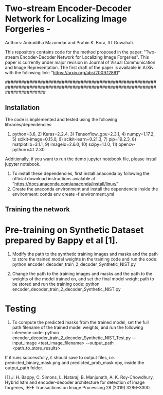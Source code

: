# Two-stream Encoder-Decoder Network for Localizing Image Forgeries - 
Authors: Aniruddha Mazumdar and Prabin K. Bora, IIT Guwahati.

This repository contains code for the method proposed in the paper: "Two-stream Encoder-Decoder Network for Localizing Image Forgeries". This paper is currently under major revision in Journal of Visual Communication and Image Representation. 
The first draft of the paper is available in ArXiv with the following link: "https://arxiv.org/abs/2009.12881"

###############################################################################################################################




##  Installation

The code is implemented and tested using the following libraries/dependencies:
1) python=3.6, 2) Keras=2.2.4, 3) Tensorflow_gpu=2.3.1, 4) numpy=1.17.2, 5) scikit-image=0.15.0, 6) scikit-learn=0.21.3, 7) pip=19.2.3, 8) matplotlib=3.1.1, 9) imageio=2.6.0, 10) scipy=1.1.0, 11) opencv-python=4.1.2.30

Additionally, if you want to run the demo jupyter notebook file, please install jupyter notebook.

1. To install these dependencies, first install anaconda by following the official download instructions avialable at "https://docs.anaconda.com/anaconda/install/linux/"
2. Create the anaconda environment and install the dependencie inside the environment:
	conda env create -f environment.yml


## Training the network 

# Pre-training on Synthetic Dataset prepared by Bappy et al [1].

 1. Modify the path to the synthetic training images and masks and the path to store the trained model weights in the training code and run the code:
			python encoder_decoder_train_2_decoder_Synthetic_NIST.py

 2. Change the path to the training images and masks and the path to the weights of the model trained on, and set the final model weight path to be stored and run the training code:
		python encoder_decoder_train_2_decoder_Synthetic_NIST.py


# Testing
1. To compute the predicted masks from the trained model, set the full path filename of the trained model weights, and run the following inference code:
		python encoder_decoder_train_2_decoder_Synthetic_NIST_Test.py --input_image <test_image_filename> --output_path <path_to_store_results> 

If it runs successfully, it should save to output files, i.e. predicted_binary_mask.png and predicted_prob_mask.npy, inside the output_path folder.





[1] J. H. Bappy, C. Simons, L. Nataraj, B. Manjunath, A. K. Roy-Chowdhury, Hybrid lstm and encoder–decoder architecture for detection of image forgeries, IEEE Transactions on Image Processing 28 (2019) 3286–3300.




